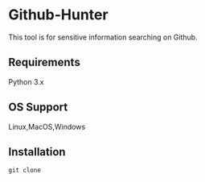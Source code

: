 # Github-Hunter
This tool is for sensitive information searching on Github.
## Requirements
Python 3.x <br>
## OS Support
Linux,MacOS,Windows<br>
## Installation
`git clone`
